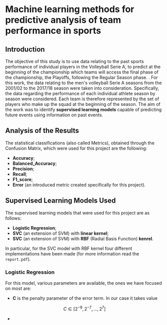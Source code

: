 # Machine learning methods for predictive analysis of team performance in sports

## Introduction
The objective of this study is to use data relating to the past sports performance of individual players in the Volleyball Serie A, to predict at the beginning of the championship which teams will access the final phase of the championship, the Playoffs, following the Regular Season phase. .
For this work, the data relating to the men's volleyball Serie A seasons from the 2001/02 to the 2017/18 season were taken into consideration.
Specifically, the data regarding the performance of each individual athlete season by season were considered. Each team is therefore represented by the set of players who make up the squad at the beginning of the season.
The aim of the work was to identify **supervised learning models** capable of predicting future events using information on past events.

## Analysis of the Results
The statistical classifications (also called Metrics), obtained through the Confusion Matrix, which were used for this project are the following:
- **Accuracy**;
- **Balanced_Accuracy**;
- **Precision**;
- **Recall**;
- **F1_score**;
- **Error** (an introduced metric created specifically for this project).

## Supervised Learning Models Used
The supervised learning models that were used for this project are as follows:
- **Logistic Regression**;
- **SVC** (an extension of SVM) with **linear kernel**;
- **SVC** (an extension of SVM) with **RBF** (Radial Basis Function) **kenrel**.

In particular, for the SVC model with RBF kernel four different implementations have been made (for more information read the `report.pdf`).

### Logistic Regression
For this model, various parameters are available, the ones we have focused on most are:
- **C** is the penalty parameter of the error term. In our case it takes value
```math
C \in [2^{-8}, 2^{-7}, ..., 2^{7}]
```
- 




